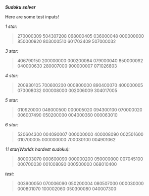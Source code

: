 ***Sudoku solver***

Here are some test inputs!

*1 star:*
>270000309
504307208
068000405
036000048
000000000
850000920
803000510
601703409
507000032


*3 star:*
>406790150
200000000
000200084
079000040
850000092
040000630
280007000
900000007
071026803


*4 star:*
>200930105
700600200
000800000
890400070
400000005
070008032
000008000
002006009
304017005


*5 star:*
>010920000
048000500
000005020
094300100
070000020
006007490
050200000
004000360
000063010


*6 star:*
>520604300
004090007
000000000
400008090
002501600
010700005
000000000
700030100
004901062


*11 star(Worlds hardest sudoku):*
>800003070
000600090
000000200
050000000
007045100
000700030
001008090
000500000
068010400


*test:*
>003900050
070006090
050200004
080507000
000030000
000801070
100002060
050300080
040007300
